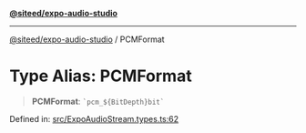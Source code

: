 [**@siteed/expo-audio-studio**](../README.md)

***

[@siteed/expo-audio-studio](../README.md) / PCMFormat

# Type Alias: PCMFormat

> **PCMFormat**: `` `pcm_${BitDepth}bit` ``

Defined in: [src/ExpoAudioStream.types.ts:62](https://github.com/deeeed/expo-audio-stream/blob/7c2adffc5ff59391315cb8edaeaae2ab676dd2ba/packages/expo-audio-studio/src/ExpoAudioStream.types.ts#L62)
